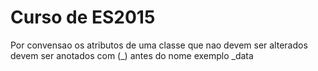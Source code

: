 # Curso de ES2015
 Por convensao os atributos de uma classe que nao devem ser alterados
     devem ser anotados com (_) antes do nome exemplo _data